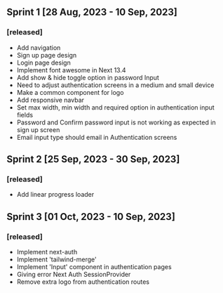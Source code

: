 ## Sprint 1 [28 Aug, 2023 - 10 Sep, 2023]
### [released]
- Add navigation
- Sign up page design
- Login page design
- Implement font awesome in Next 13.4
- Add show & hide toggle option in password Input
- Need to adjust authentication screens in a medium and small device
- Make a common component for logo 
- Add responsive navbar
- Set max width, min width and required option in authentication input fields
- Password and Confirm password input is not working as expected in sign up screen
- Email input type should email in Authentication screens

## Sprint 2 [25 Sep, 2023 - 30 Sep, 2023]

### [released]
- Add linear progress loader

## Sprint 3 [01 Oct, 2023 - 10 Sep, 2023]

### [released]
- Implement next-auth
- Implement 'tailwind-merge'
- Implement 'Input' component in authentication pages
- Giving error Next Auth SessionProvider
- Remove extra logo from authentication routes